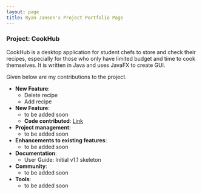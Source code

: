 ```yaml
---
layout: page
title: Ryan Jansen's Project Portfolio Page
---
```


### Project: CookHub

CookHub is a desktop application for student chefs to store and check their recipes, especially for those who only have limited budget and time to cook themselves.
It is written in Java and uses JavaFX to create GUI.

Given below are my contributions to the project.

* **New Feature**: 
  * Delete recipe
  * Add recipe
* **New Feature**: 
  * to be added soon
  * **Code contributed**: [Link]()
* **Project management**:
  * to be added soon
* **Enhancements to existing features**: 
  * to be added soon
* **Documentation**:
  * User Guide: Initial v1.1 skeleton
* **Community**:
  * to be added soon
* **Tools**:
  * to be added soon
